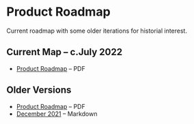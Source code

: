 # Product Roadmap
Current roadmap with some older iterations for historial interest.

## Current Map – c.July 2022
- [Product Roadmap](va-mobile-app-product-roadmap-2022-07) – PDF

## Older Versions
- [Product Roadmap](va-mobile-app-product-roadmap-2022-03) – PDF
- [December 2021](2021-12-mobile-roadmap.md) – Markdown
